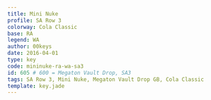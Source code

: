 ```yaml
---
title: Mini Nuke
profile: SA Row 3
colorway: Cola Classic
base: RA
legend: WA
author: 00keys
date: 2016-04-01
type: key
code: mininuke-ra-wa-sa3
id: 605 # 600 = Megaton Vault Drop, SA3
tags: SA Row 3, Mini Nuke, Megaton Vault Drop GB, Cola Classic
template: key.jade
---
```




